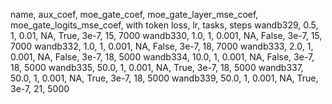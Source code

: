 name, aux_coef, moe_gate_coef, moe_gate_layer_mse_coef, moe_gate_logits_mse_coef, with token loss, lr, tasks, steps
wandb329, 0.5, 1, 0.01, NA, True, 3e-7, 15, 7000
wandb330, 1.0, 1, 0.001, NA, False, 3e-7, 15, 7000
wandb332, 1.0, 1, 0.001, NA, False, 3e-7, 18, 7000
wandb333, 2.0, 1, 0.001, NA, False, 3e-7, 18, 5000
wandb334, 10.0, 1, 0.001, NA, False, 3e-7, 18, 5000
wandb335, 50.0, 1, 0.001, NA, True, 3e-7, 18, 5000
wandb337, 50.0, 1, 0.001, NA, True, 3e-7, 18, 5000
wandb339, 50.0, 1, 0.001, NA, True, 3e-7, 21, 5000


